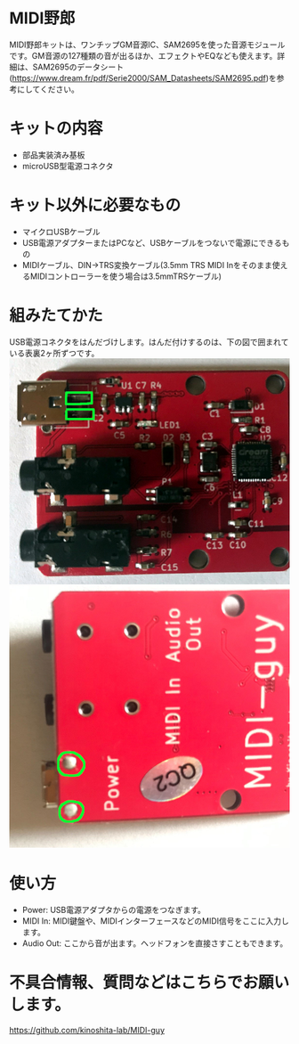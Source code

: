 # MIDI野郎
MIDI野郎キットは、ワンチップGM音源IC、SAM2695を使った音源モジュールです。GM音源の127種類の音が出るほか、エフェクトやEQなども使えます。詳細は、SAM2695のデータシート(https://www.dream.fr/pdf/Serie2000/SAM_Datasheets/SAM2695.pdf)を参考にしてください。

# キットの内容
- 部品実装済み基板
- microUSB型電源コネクタ

# キット以外に必要なもの
- マイクロUSBケーブル
- USB電源アダプターまたはPCなど、USBケーブルをつないで電源にできるもの
- MIDIケーブル、DIN->TRS変換ケーブル(3.5mm TRS MIDI Inをそのまま使えるMIDIコントローラーを使う場合は3.5mmTRSケーブル)

# 組みたてかた
USB電源コネクタをはんだづけします。はんだ付けするのは、下の図で囲まれている表裏2ヶ所ずつです。
![部品面から見た図](./solder_top.jpg)
![裏から見た図](./solder_bottom.jpg)

# 使い方
- Power: USB電源アダプタからの電源をつなぎます。
- MIDI In: MIDI鍵盤や、MIDIインターフェースなどのMIDI信号をここに入力します。
- Audio Out: ここから音が出ます。ヘッドフォンを直接さすこともできます。


# 不具合情報、質問などはこちらでお願いします。
https://github.com/kinoshita-lab/MIDI-guy



